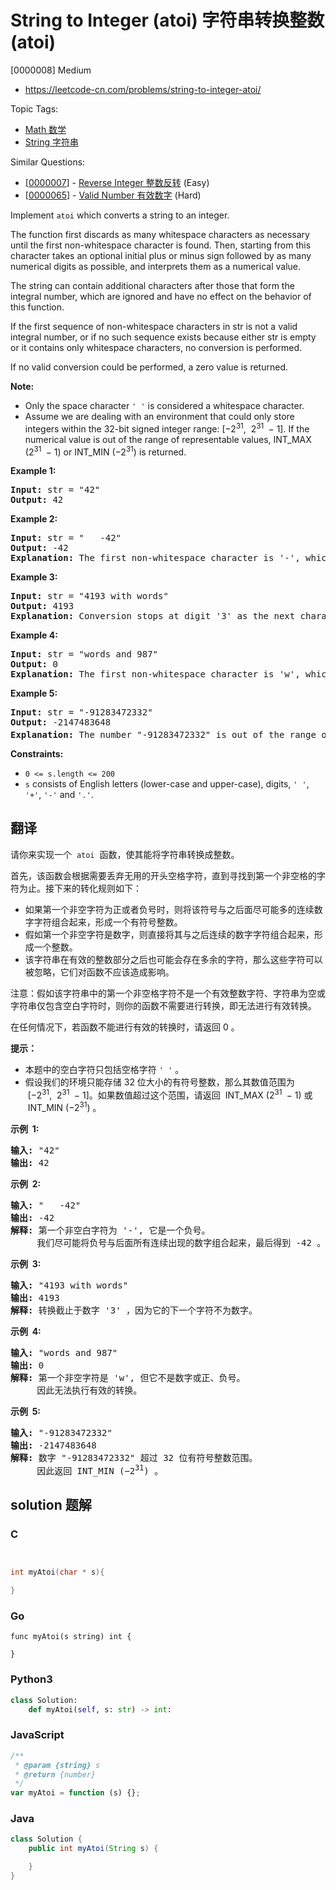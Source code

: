 # String to Integer (atoi) 字符串转换整数 (atoi)

[0000008] Medium

- https://leetcode-cn.com/problems/string-to-integer-atoi/

Topic Tags:

- [Math 数学](https://leetcode-cn.com/tag/math/)
- [String 字符串](https://leetcode-cn.com/tag/string/)

Similar Questions:

- [[0000007](https://leetcode-cn.com/problems/reverse-integer/)] - [Reverse Integer 整数反转](./0000007.reverse-integer.md) (Easy)
- [[0000065](https://leetcode-cn.com/problems/valid-number/)] - [Valid Number 有效数字](./0000065.valid-number.md) (Hard)

Implement `atoi` which converts a string to an integer.

The function first discards as many whitespace characters as necessary until the first non-whitespace character is found. Then, starting from this character takes an optional initial plus or minus sign followed by as many numerical digits as possible, and interprets them as a numerical value.

The string can contain additional characters after those that form the integral number, which are ignored and have no effect on the behavior of this function.

If the first sequence of non-whitespace characters in str is not a valid integral number, or if no such sequence exists because either str is empty or it contains only whitespace characters, no conversion is performed.

If no valid conversion could be performed, a zero value is returned.

**Note:**

- Only the space character `' '` is considered a whitespace character.
- Assume we are dealing with an environment that could only store integers within the 32-bit signed integer range: \[−2<sup>31</sup>,  2<sup>31&nbsp;</sup> − 1\]. If the numerical value is out of the range of representable values, INT_MAX (2<sup>31&nbsp;</sup> − 1) or INT_MIN (−2<sup>31</sup>) is returned.

**Example 1:**

<pre><strong>Input:</strong> str = "42"
<strong>Output:</strong> 42
</pre>

**Example 2:**

<pre><strong>Input:</strong> str = "   -42"
<strong>Output:</strong> -42
<strong>Explanation:</strong> The first non-whitespace character is '-', which is the minus sign. Then take as many numerical digits as possible, which gets 42.
</pre>

**Example 3:**

<pre><strong>Input:</strong> str = "4193 with words"
<strong>Output:</strong> 4193
<strong>Explanation:</strong> Conversion stops at digit '3' as the next character is not a numerical digit.
</pre>

**Example 4:**

<pre><strong>Input:</strong> str = "words and 987"
<strong>Output:</strong> 0
<strong>Explanation:</strong> The first non-whitespace character is 'w', which is not a numerical digit or a +/- sign. Therefore no valid conversion could be performed.
</pre>

**Example 5:**

<pre><strong>Input:</strong> str = "-91283472332"
<strong>Output:</strong> -2147483648
<strong>Explanation:</strong> The number "-91283472332" is out of the range of a 32-bit signed integer. Thefore INT_MIN (−2<sup>31</sup>) is returned.
</pre>

**Constraints:**

- `0 <= s.length <= 200`
- `s` consists of English letters (lower-case and upper-case), digits, `' '`, `'+'`, `'-'` and `'.'`.

## 翻译

请你来实现一个  `atoi`  函数，使其能将字符串转换成整数。

首先，该函数会根据需要丢弃无用的开头空格字符，直到寻找到第一个非空格的字符为止。接下来的转化规则如下：

- 如果第一个非空字符为正或者负号时，则将该符号与之后面尽可能多的连续数字字符组合起来，形成一个有符号整数。
- 假如第一个非空字符是数字，则直接将其与之后连续的数字字符组合起来，形成一个整数。
- 该字符串在有效的整数部分之后也可能会存在多余的字符，那么这些字符可以被忽略，它们对函数不应该造成影响。

注意：假如该字符串中的第一个非空格字符不是一个有效整数字符、字符串为空或字符串仅包含空白字符时，则你的函数不需要进行转换，即无法进行有效转换。

在任何情况下，若函数不能进行有效的转换时，请返回 0 。

**提示：**

- 本题中的空白字符只包括空格字符 `' '` 。
- 假设我们的环境只能存储 32 位大小的有符号整数，那么其数值范围为  \[−2<sup>31</sup>,  2<sup>31&nbsp;</sup> − 1\]。如果数值超过这个范围，请返回  INT_MAX (2<sup>31&nbsp;</sup> − 1) 或  INT_MIN (−2<sup>31</sup>) 。

**示例  1:**

<pre><strong>输入:</strong> "42"
<strong>输出:</strong> 42
</pre>

**示例  2:**

<pre><strong>输入:</strong> "   -42"
<strong>输出:</strong> -42
<strong>解释: </strong>第一个非空白字符为 '-', 它是一个负号。
&nbsp;    我们尽可能将负号与后面所有连续出现的数字组合起来，最后得到 -42 。
</pre>

**示例  3:**

<pre><strong>输入:</strong> "4193 with words"
<strong>输出:</strong> 4193
<strong>解释:</strong> 转换截止于数字 '3' ，因为它的下一个字符不为数字。
</pre>

**示例  4:**

<pre><strong>输入:</strong> "words and 987"
<strong>输出:</strong> 0
<strong>解释:</strong> 第一个非空字符是 'w', 但它不是数字或正、负号。
     因此无法执行有效的转换。</pre>

**示例  5:**

<pre><strong>输入:</strong> "-91283472332"
<strong>输出:</strong> -2147483648
<strong>解释:</strong> 数字 "-91283472332" 超过 32 位有符号整数范围。 
&nbsp;    因此返回 INT_MIN (−2<sup>31</sup>) 。
</pre>

## solution 题解

### C

```c


int myAtoi(char * s){

}
```

### Go

```golang
func myAtoi(s string) int {

}
```

### Python3

```python
class Solution:
    def myAtoi(self, s: str) -> int:
```

### JavaScript

```javascript
/**
 * @param {string} s
 * @return {number}
 */
var myAtoi = function (s) {};
```

### Java

```java
class Solution {
    public int myAtoi(String s) {

    }
}
```
